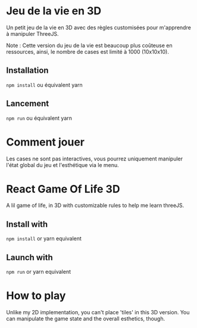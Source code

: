 # Jeu de la vie en 3D
Un petit jeu de la vie en 3D avec des règles customisées pour m'apprendre à manipuler ThreeJS.

Note : Cette version du jeu de la vie est beaucoup plus coûteuse en ressources, ainsi, le nombre de cases est limité à 1000 (10x10x10).

## Installation

```npm install``` ou équivalent yarn

## Lancement

```npm run``` ou équivalent yarn

# Comment jouer

Les cases ne sont pas interactives, vous pourrez uniquement manipuler l'état global du jeu et l'esthétique via le menu.


# React Game Of Life 3D

A lil game of life, in 3D with customizable rules to help me learn threeJS.

## Install with

```npm install``` or yarn equivalent

## Launch with 

```npm run``` or yarn equivalent

# How to play

Unlike my 2D implementation, you can't place 'tiles' in this 3D version. You can manipulate the game state and the overall esthetics, though.